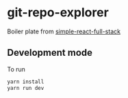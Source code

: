 # git-repo-explorer

Boiler plate from [simple-react-full-stack](https://github.com/crsandeep/simple-react-full-stack)

## Development mode

To run

```bash
yarn install
yarn run dev
```
